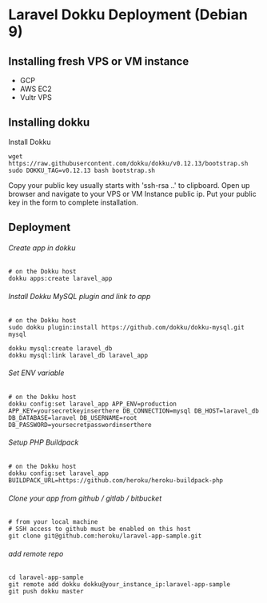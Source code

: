 # Laravel Dokku Deployment (Debian 9)
## Installing fresh VPS or VM instance
- GCP
- AWS EC2
- Vultr VPS

## Installing dokku

Install Dokku
```
wget https://raw.githubusercontent.com/dokku/dokku/v0.12.13/bootstrap.sh
sudo DOKKU_TAG=v0.12.13 bash bootstrap.sh
```
Copy your public key usually starts with 'ssh-rsa ..' to clipboard.
Open up browser and navigate to your VPS or VM Instance public ip.
Put your public key in the form to complete installation.

## Deployment

###### Create app in dokku

```
# on the Dokku host
dokku apps:create laravel_app
```

###### Install Dokku MySQL plugin and link to app

```
# on the Dokku host
sudo dokku plugin:install https://github.com/dokku/dokku-mysql.git mysql

dokku mysql:create laravel_db
dokku mysql:link laravel_db laravel_app
```

###### Set ENV variable

```
# on the Dokku host
dokku config:set laravel_app APP_ENV=production APP_KEY=yoursecretkeyinserthere DB_CONNECTION=mysql DB_HOST=laravel_db DB_DATABASE=laravel DB_USERNAME=root DB_PASSWORD=yoursecretpasswordinserthere
```

###### Setup PHP Buildpack

```
# on the Dokku host
dokku config:set laravel_app BUILDPACK_URL=https://github.com/heroku/heroku-buildpack-php
```

###### Clone your app from github / gitlab / bitbucket

```
# from your local machine
# SSH access to github must be enabled on this host
git clone git@github.com:heroku/laravel-app-sample.git
```

###### add remote repo

```
cd laravel-app-sample
git remote add dokku dokku@your_instance_ip:laravel-app-sample
git push dokku master
```
